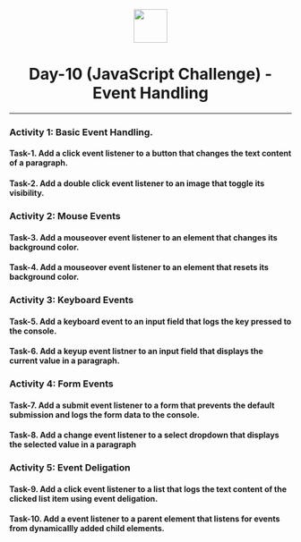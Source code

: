 <div align="center">
  <img height="60" src="https://img.icons8.com/color/344/javascript.png">
  <h1>Day-10 (JavaScript Challenge) - Event Handling</h1>
</div>

---

### Activity 1: Basic Event Handling.

#### Task-1. Add a click event listener to a button that changes the text content of a paragraph.
#### Task-2. Add a double click event listener to an image that toggle its visibility.

### Activity 2: Mouse Events

#### Task-3. Add a mouseover event listener to an element that changes its background color.
#### Task-4. Add a mouseover event listener to an element that resets its background color.

### Activity 3: Keyboard Events

#### Task-5. Add a keyboard event to an input field that logs the key pressed to the console.
#### Task-6. Add a keyup event listner to an input field that displays the current value in a paragraph.

### Activity 4: Form Events

#### Task-7. Add a submit event listener to a form that prevents the default submission and logs the form data to the console.
#### Task-8. Add a change event listener to a select dropdown that displays the selected value in a paragraph

### Activity 5: Event Deligation

#### Task-9. Add a click event listener to a list that logs the text content of the clicked list item using event deligation.
#### Task-10. Add a event listener to a parent element that listens for events from dynamicallly added child elements.